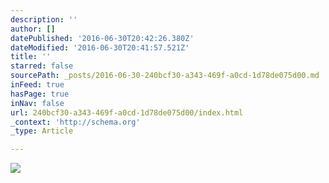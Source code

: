 ```yaml
---
description: ''
author: []
datePublished: '2016-06-30T20:42:26.380Z'
dateModified: '2016-06-30T20:41:57.521Z'
title: ''
starred: false
sourcePath: _posts/2016-06-30-240bcf30-a343-469f-a0cd-1d78de075d00.md
inFeed: true
hasPage: true
inNav: false
url: 240bcf30-a343-469f-a0cd-1d78de075d00/index.html
_context: 'http://schema.org'
_type: Article

---
```

![](https://the-grid-user-content.s3-us-west-2.amazonaws.com/6536b20b-7a21-4f0a-9607-7548d8b67c55.jpg)